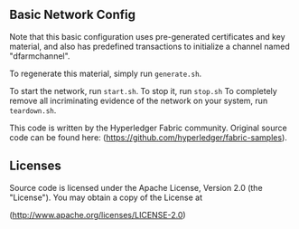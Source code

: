 ## Basic Network Config

Note that this basic configuration uses pre-generated certificates and
key material, and also has predefined transactions to initialize a 
channel named "dfarmchannel".

To regenerate this material, simply run ``generate.sh``.

To start the network, run ``start.sh``.
To stop it, run ``stop.sh``
To completely remove all incriminating evidence of the network
on your system, run ``teardown.sh``.

This code is written by the Hyperledger Fabric community. Original source code can be found here: (https://github.com/hyperledger/fabric-samples).

## Licenses 

Source code is licensed under the Apache License, Version 2.0 (the "License"). You may obtain a copy of the License at

(http://www.apache.org/licenses/LICENSE-2.0)

